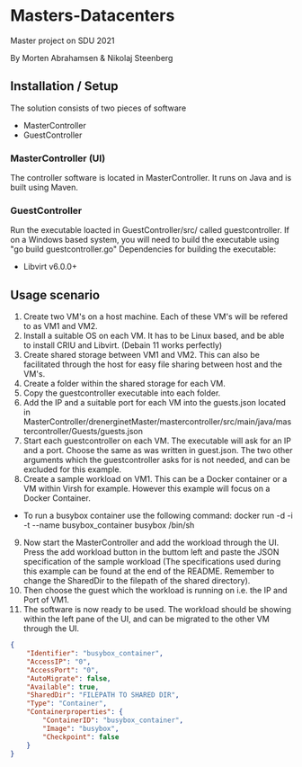 # Masters-Datacenters
Master project on SDU 2021

By Morten Abrahamsen & Nikolaj Steenberg


## Installation / Setup 
The solution consists of two pieces of software
- MasterController
- GuestController

### MasterController (UI)
The controller software is located in MasterController. 
It runs on Java and is built using Maven.

### GuestController
Run the executable loacted in GuestController/src/ called guestcontroller. 
If on a Windows based system, you will need to build the executable using "go build guestcontroller.go"
Dependencies for building the executable:
- Libvirt v6.0.0+


## Usage scenario
1. Create two VM's on a host machine. Each of these VM's will be refered to as VM1 and VM2.
2. Install a suitable OS on each VM. It has to be Linux based, and be able to install CRIU and Libvirt. (Debain 11 works perfectly)
3. Create shared storage between VM1 and VM2. This can also be facilitated through the host for easy file sharing between host and the VM's. 
4. Create a folder within the shared storage for each VM.
5. Copy the guestcontroller executable into each folder.
6. Add the IP and a suitable port for each VM into the guests.json located in MasterController/drenerginetMaster/mastercontroller/src/main/java/mastercontroller/Guests/guests.json
7. Start each guestcontroller on each VM. The executable will ask for an IP and a port. Choose the same as was written in guest.json. The two other arguments which the guestcontroller asks for is not needed, and can be excluded for this example.
8. Create a sample workload on VM1. This can be a Docker container or a VM within Virsh for example. However this example will focus on a Docker Container.
- To run a busybox container use the following command: docker run -d -i -t --name busybox_container busybox  /bin/sh 
9. Now start the MasterController and add the workload through the UI. Press the add workload button in the buttom left and paste the JSON specification of the sample workload (The specifications used during this example can be found at the end of the README. Remember to change the SharedDir to the filepath of the shared directory).
10. Then choose the guest which the workload is running on i.e. the IP and Port of VM1.
11. The software is now ready to be used. The workload should be showing within the left pane of the UI, and can be migrated to the other VM through the UI. 
```json
{
    "Identifier": "busybox_container",
    "AccessIP": "0",
    "AccessPort": "0",
    "AutoMigrate": false,
    "Available": true,
    "SharedDir": "FILEPATH TO SHARED DIR",
    "Type": "Container",
    "Containerproperties": {
        "ContainerID": "busybox_container",
        "Image": "busybox",
        "Checkpoint": false
    }
}
```
